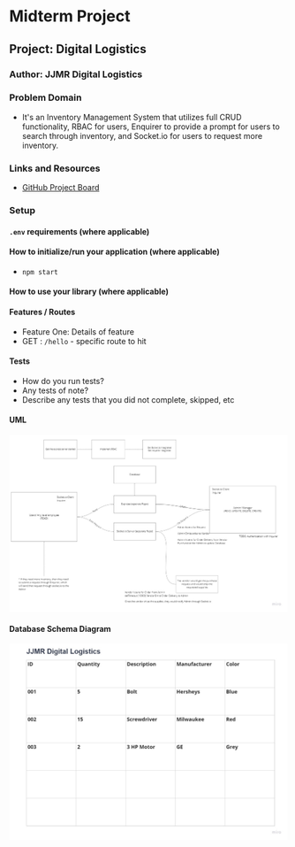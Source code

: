 # Midterm Project

## Project: Digital Logistics

### Author: JJMR Digital Logistics

### Problem Domain  

* It's an Inventory Management System that utilizes full CRUD functionality, RBAC for users, Enquirer to provide a prompt for users to search through inventory, and Socket.io for users to request more inventory.

### Links and Resources

- [GitHub Project Board](https://github.com/orgs/JJMR-Digital-Logistics/projects/1) 

### Setup

#### `.env` requirements (where applicable)

#### How to initialize/run your application (where applicable)

- `npm start`

#### How to use your library (where applicable)

#### Features / Routes

- Feature One: Details of feature
- GET : `/hello` - specific route to hit

#### Tests

- How do you run tests?
- Any tests of note?
- Describe any tests that you did not complete, skipped, etc

#### UML

![UML](./Assets/401-Midterm-Project.jpg)

#### Database Schema Diagram

![Database Schema Diagram](./Assets/Database%20Schema%20Diagram.jpg)
